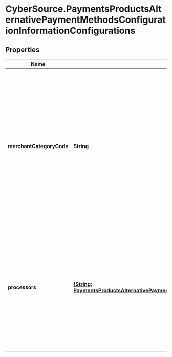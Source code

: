 # CyberSource.PaymentsProductsAlternativePaymentMethodsConfigurationInformationConfigurations

## Properties
Name | Type | Description | Notes
------------ | ------------- | ------------- | -------------
**merchantCategoryCode** | **String** | Merchant Category Code (MCC) is a four-digit number assigned to a business by credit card companies when the business first starts accepting credit cards as a form of payment. The MCC is used to classify the business by the type of goods or services it provides.  | [optional] 
**processors** | [**{String: PaymentsProductsAlternativePaymentMethodsConfigurationInformationConfigurationsProcessors}**](PaymentsProductsAlternativePaymentMethodsConfigurationInformationConfigurationsProcessors.md) | This is a map. The allowed keys are below. Value should be an object containing a sole boolean property - enabled. <table>   <tr>     <td>klarna</td>   </tr>   <tr>     <td>payPal</td>   </tr>   <tr>     <td>alipay</td>   </tr>   <tr>     <td>bancontact</td>   </tr>   <tr>     <td>giropay</td>   </tr>   <tr>     <td>ideal</td>   </tr> </table>  | [optional] 


